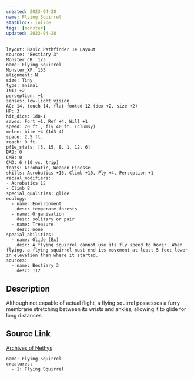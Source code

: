 ```yaml
---
created: 2023-04-28
name: Flying Squirrel
statblock: inline
tags: [monster]
updated: 2023-04-28
---
```

```statblock
layout: Basic Pathfinder 1e Layout
source: "Bestiary 3"
Monster_CR: 1/3
name: Flying Squirrel
Monster_XP: 135
alignment: N
size: Tiny
type: animal
INI: +2
perception: +1
senses: low-light vision
AC: 14, touch 14, flat-footed 12 (dex +2, size +2)
HP: 3
hit_dice: 1d8-1
saves: Fort +1, Ref +4, Will +1
speed: 20 ft., fly 40 ft. (clumsy)
melee: bite +4 (1d3-4)
space: 2.5 ft.
reach: 0 ft.
pf1e_stats: [3, 15, 8, 1, 12, 6]
BAB: 0
CMB: 0
CMD: 6 (10 vs. trip)
feats: Acrobatic, Weapon Finesse
skills: Acrobatics +16, Climb +10, Fly +4, Perception +1
racial_modifiers:
- Acrobatics 12
- Climb 8
special_qualities: glide
ecology:
  - name: Environment
    desc: temperate forests
  - name: Organisation
    desc: solitary or pair
  - name: Treasure
    desc: none
special_abilities:
  - name: Glide (Ex)
    desc: A flying squirrel cannot use its fly speed to hover. When flying, a flying squirrel must end its movement at least 5 feet lower in elevation than where it started.
sources:
  - name: Bestiary 3
    desc: 112
```
## Description
Although not capable of actual flight, a flying squirrel possesses a furry membrane stretching between its wrists and ankles, allowing it to glide for long distances.
## Source Link
[Archives of Nethys](https://aonprd.com/MonsterDisplay.aspx?ItemName=Flying%20Squirrel)
```encounter-table
name: Flying Squirrel
creatures:
  - 1: Flying Squirrel
```
